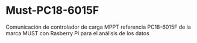 # Must-PC18-6015F
Comunicación de controlador de carga MPPT referencia PC18-6015F de la marca MUST con Rasberry Pi para el análisis de los datos 
